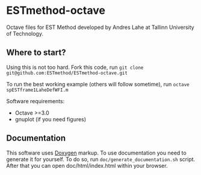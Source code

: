 ESTmethod-octave
================

Octave files for EST Method developed by Andres Lahe at Tallinn University of Technology.

Where to start?
---------------

Using this is not too hard. Fork this code, run
`git clone git@github.com:ESTmethod/ESTmethod-octave.git`

To run the best working example (others will follow sometime), run
`octave spESTframe1LaheDefWFI.m`

Software requirements:
* Octave >=3.0
* gnuplot (if you need figures)

Documentation
-------------

This software uses [Doxygen](http://www.stack.nl/~dimitri/doxygen/) markup.
To use documentation you need to generate it for yourself. To do so,
run `doc/generate_documentation.sh` script. After that you can open
doc/html/index.html within your browser.
